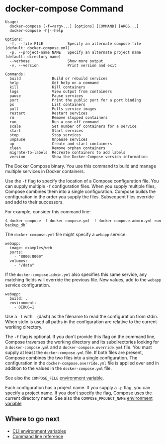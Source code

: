 <!--[metadata]>
+++
title = "docker-compose"
description = "docker-compose Command Binary"
keywords = ["fig, composition, compose, docker, orchestration, cli,  docker-compose"]
[menu.main]
parent = "smn_compose_cli"
weight=-2
+++
<![end-metadata]-->


# docker-compose Command

```
Usage:
  docker-compose [-f=<arg>...] [options] [COMMAND] [ARGS...]
  docker-compose -h|--help

Options:
  -f, --file FILE           Specify an alternate compose file (default: docker-compose.yml)
  -p, --project-name NAME   Specify an alternate project name (default: directory name)
  --verbose                 Show more output
  -v, --version             Print version and exit

Commands:
  build              Build or rebuild services
  help               Get help on a command
  kill               Kill containers
  logs               View output from containers
  pause              Pause services
  port               Print the public port for a port binding
  ps                 List containers
  pull               Pulls service images
  restart            Restart services
  rm                 Remove stopped containers
  run                Run a one-off command
  scale              Set number of containers for a service
  start              Start services
  stop               Stop services
  unpause            Unpause services
  up                 Create and start containers
  clean              Remove orphan containers
  migrate-to-labels  Recreate containers to add labels
  version            Show the Docker-Compose version information
```

The Docker Compose binary. You use this command to build and manage multiple
services in Docker containers.

Use the `-f` flag to specify the location of a Compose configuration file. You
can supply multiple `-f` configuration files. When you supply multiple files,
Compose combines them into a single configuration. Compose builds the
configuration in the order you supply the files. Subsequent files override and
add to their successors.

For example, consider this command line:

```
$ docker-compose -f docker-compose.yml -f docker-compose.admin.yml run backup_db`
```

The `docker-compose.yml` file might specify a `webapp` service.

```
webapp:
  image: examples/web
  ports:
    - "8000:8000"
  volumes:
    - "/data"
```

If the `docker-compose.admin.yml` also specifies this same service, any matching
fields will override the previous file. New values, add to the `webapp` service
configuration.

```
webapp:
  build: .
  environment:
    - DEBUG=1
```

Use a `-f` with `-` (dash) as the filename to read the configuration from
stdin. When stdin is used all paths in the configuration are
relative to the current working directory.

The `-f` flag is optional. If you don't provide this flag on the command line,
Compose traverses the working directory and its subdirectories looking for a
`docker-compose.yml` and a `docker-compose.override.yml` file. You must
supply at least the `docker-compose.yml` file. If both files are present,
Compose combines the two files into a single configuration. The configuration
in the `docker-compose.override.yml` file is applied over and in addition to
the values in the `docker-compose.yml` file.

See also the `COMPOSE_FILE` [environment variable](overview.md#compose-file).

Each configuration has a project name. If you supply a `-p` flag, you can
specify a project name. If you don't specify the flag, Compose uses the current
directory name. See also the `COMPOSE_PROJECT_NAME` [environment variable](
overview.md#compose-project-name)


## Where to go next

* [CLI environment variables](overview.md)
* [Command line reference](index.md)
